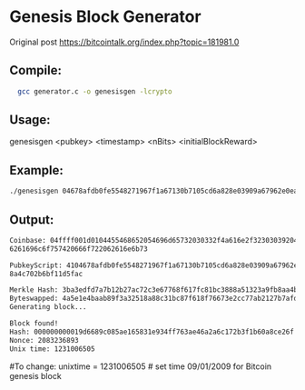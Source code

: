 Genesis Block Generator
=======================

Original post https://bitcointalk.org/index.php?topic=181981.0 

Compile:
--------
```bash
  gcc generator.c -o genesisgen -lcrypto
```
Usage:
------
  genesisgen &lt;pubkey&gt; &lt;timestamp&gt; &lt;nBits&gt; &lt;initialBlockReward&gt;
  
Example:
--------
```bash
./genesisgen 04678afdb0fe5548271967f1a67130b7105cd6a828e03909a67962e0ea1f61deb649f6bc3f4cef3 8c4f35504e51ec112de5c384df7ba0b8d578a4c702b6bf11d5f "The Times 03/Jan/2009 Chancellor on brink of second bailout for banks" 486604799 50
```
Output:
-------
```bash
Coinbase: 04ffff001d0104455468652054696d65732030332f4a616e2f32303039204368616e63656c6c6f7 2206f6e206272696e6b206f66207365636f6e6420
6261696c6f757420666f722062616e6b73

PubkeyScript: 4104678afdb0fe5548271967f1a67130b7105cd6a828e03909a67962e0ea1f61deb649f6bc3f4ce f38c4f35504e51ec112de5c384df7ba0b8d57
8a4c702b6bf11d5fac

Merkle Hash: 3ba3edfd7a7b12b27ac72c3e67768f617fc81bc3888a51323a9fb8aa4b1e5e4a
Byteswapped: 4a5e1e4baab89f3a32518a88c31bc87f618f76673e2cc77ab2127b7afdeda33b
Generating block...

Block found!
Hash: 000000000019d6689c085ae165831e934ff763ae46a2a6c172b3f1b60a8ce26f
Nonce: 2083236893
Unix time: 1231006505
```
#To change:
unixtime = 1231006505 # set time 09/01/2009 for Bitcoin genesis block
